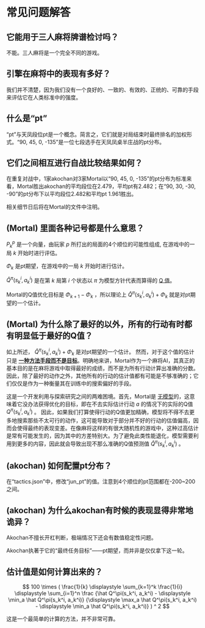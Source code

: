 # 常见问题解答
## 它能用于三人麻将牌谱检讨吗？
不能。三人麻将是一个完全不同的游戏。

## 引擎在麻将中的表现有多好？
我们并不清楚，因为我们没有一个良好的、一致的、有效的、正统的、可靠的手段来评估它在人类标准中的强度。

## 什么是“pt”
“pt”与天凤段位pt是一个概念。简言之，它们就是对局结束时最终排名的加权形式。“90, 45, 0, -135”是一位七段选手在天凤凤桌半庄战的pt分布。

## 它们之间相互进行自战比较结果如何？
在重复对战中，1家akochan对3家Mortal以“90, 45, 0, -135”的pt分布为标准来看，Mortal胜出akochan的平均段位在2.479，平均pt有2.482；在“90, 30, -30, -90”的pt分布下以平均段位2.482和平均pt 1.961胜出。

相关细节日后将在Mortal的文件中注明。

## (Mortal) 里面各种记号都是什么意思？
$P_k^p$ 是一个向量，由玩家 $p$ 所打出的局面的4个顺位的可能性组成, 在游戏中的一局 $k$ 开始时进行评估。

$\Phi_k$ 是pt期望，在游戏中的一局 $k$ 开始时进行估计。

$\hat Q^\pi(s_k^i, a_k^i)$ 是在第 $k$ 局第 $i$ 个状态以 $\pi$ 为模型方针代表而算得的 [Q 值](https://en.wikipedia.org/wiki/Q-learning)。

Mortal的Q值优化目标是 $\Phi_{k+1} - \Phi_k$ ，所以理论上 $\hat Q^\pi(s_k^i, a_k^i) + \Phi_k$ 就是对pt期望的一个估计。

## (Mortal) 为什么除了最好的以外，所有的行动有时都有明显低于最好的Q值？
如上所述， $\hat Q^\pi(s_k^i, a_k^i) + \Phi_k$ 是对pt期望的一个估计。 然而，对于这个值的估计只是 **<ins>一种方法手段而不是目标</ins>**。明确地来讲，Mortal作为一个麻将AI，其真正的基本目的是在麻将游戏中取得最好的成绩，而不是为所有行动计算出准确的分数。因此，除了最好的动作之外，其他所有的行动的估计值都有可能是不够准确的；它们仅仅是作为一种衡量其在训练中的搜索偏好的手段。

这是一个开发利用与探索研究之间的两难困境。首先，Mortal是 [无模型](https://en.wikipedia.org/wiki/Model-free_(强化学习))的，这意味着它没办法获得优化的目标，即在不去实际估计行动 $a$ 的情况下的实际的Q值 $Q^\pi(s_k^i, a_k^i)$ 。
因此，如果我们打算使得行动的Q值更加精确，模型将不得不去更多地搜索那些不太可行的动作，这可能导致对于部分并不好的行动的估值偏高，因而会使得最终的表现变差。在像麻将这样的有很大随机性的游戏中，这种过高估计是常有可能发生的，因为其中的方差特别大。为了避免此类性能退化，模型需要利用到更多的内容，因此就会导致出现不那么准确的Q值预测值 $\hat Q^\pi(s_k^i, a_k^i)$ 。

## (akochan) 如何配置pt分布？
在“tactics.json”中，修改“jun_pt”的值。注意到4个顺位的pt范围都在-200~200之间。

## (akochan) 为什么akochan有时候的表现显得非常地诡异？
Akochan不擅长开杠判断，极端情况下还会有数值稳定性问题。

Akochan执著于它的“最终任务目标”——pt期望，而并非是仅仅拿下这一轮。

## 估计值是如何计算出来的？
$$
100 \times (
    \frac{1}{k} \displaystyle \sum_{k=1}^k
    \frac{1}{i} \displaystyle \sum_{i=1}^n
    \frac
    {\hat Q^\pi(s_k^i, a_k^i) - \displaystyle \min_a \hat Q^\pi(s_k^i, a_k^i)}
    {\displaystyle \max_a \hat Q^\pi(s_k^i, a_k^i) - \displaystyle \min_a \hat Q^\pi(s_k^i, a_k^i)}
) ^ 2
$$

这是一个最简单的计算的方法，并不非常可靠。

